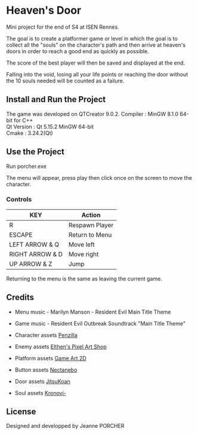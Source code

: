 
# Heaven's Door

Mini project for the end of S4 at ISEN Rennes.

The goal is to create a platformer game or level in which the goal is to collect all the "souls" on the character's path and then arrive at  heaven's doors in order to reach a good end as quickly as possible.

The score of the best player will then be saved and displayed at the end.

Falling into the void, losing all your life points or reaching the door without the 10 souls needed will be counted as a failure.


## Install and Run the Project

The game was developed on QTCreator 9.0.2.
Compiler : MinGW 8.1.0 64-bit for C++   
Qt Version : Qt 5.15.2 MinGW 64-bit   
Cmake : 3.24.2(Qt)      

## Use the Project

Run porcher.exe

The menu will appear, press play then click once on the screen to move the character.

### Controls
| KEY            | Action         |
|----------------|----------------|
| R              | Respawn Player |
| ESCAPE         | Return to Menu |
| LEFT ARROW & Q | Move left      |
| RIGHT ARROW & D| Move right     |
| UP ARROW & Z   | Jump           |

Returning to the menu is the same as leaving the current game. 
## Credits

* Menu music - Marilyn Manson - Resident Evil Main Title Theme 

* Game music - Resident Evil Outbreak Soundtrack "Main Title Theme"

* Character assets [Penzilla](https://penzilla.itch.io)

* Enemy assets [Elthen's Pixel Art Shop](https://elthen.itch.io)

* Platform assets [Game Art 2D](https://www.gameart2d.com/free-graveyard-platformer-tileset.html)

* Button assets [Nectanebo](https://nectanebo.itch.io)

* Door assets [JitsuKoan](https://jitsukoan.itch.io)

* Soul assets [Kronovi-](https://darkpixel-kronovi.itch.io)




## License

Designed and developped by Jeanne PORCHER